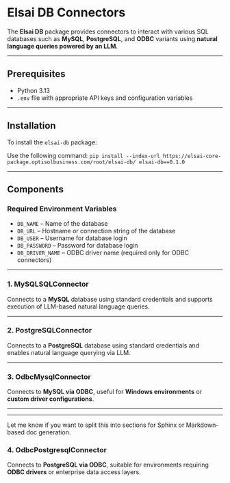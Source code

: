 # Elsai DB Connectors

The **Elsai DB** package provides connectors to interact with various SQL databases such as **MySQL**, **PostgreSQL**, and **ODBC** variants using **natural language queries powered by an LLM**.

---

## Prerequisites

* Python 3.13
* `.env` file with appropriate API keys and configuration variables

---

## Installation

To install the `elsai-db` package:

Use the following command:
`pip install --index-url https://elsai-core-package.optisolbusiness.com/root/elsai-db/ elsai-db==0.1.0`

---

## Components

### Required Environment Variables

* `DB_NAME` – Name of the database
* `DB_URL` – Hostname or connection string of the database
* `DB_USER` – Username for database login
* `DB_PASSWORD` – Password for database login
* `DB_DRIVER_NAME` – ODBC driver name (required only for ODBC connectors)

---

### 1. MySQLSQLConnector

Connects to a **MySQL** database using standard credentials and supports execution of LLM-based natural language queries.

---

### 2. PostgreSQLConnector

Connects to a **PostgreSQL** database using standard credentials and enables natural language querying via LLM.

---

### 3. OdbcMysqlConnector

Connects to **MySQL via ODBC**, useful for **Windows environments** or **custom driver configurations**.

---
---

Let me know if you want to split this into sections for Sphinx or Markdown-based doc generation.
### 4. OdbcPostgresqlConnector

Connects to **PostgreSQL via ODBC**, suitable for environments requiring **ODBC drivers** or enterprise data access layers.


